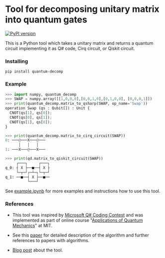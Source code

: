 # Tool for decomposing unitary matrix into quantum gates

[![PyPI version](https://badge.fury.io/py/quantum-decomp.svg)](https://badge.fury.io/py/quantum-decomp)

This is a Python tool which takes a unitary matrix and returns
a quantum circuit implementing it as Q# code, Cirq circuit, or Qiskit circuit.

### Installing

```
pip install quantum-decomp
```

### Example

```python
>>> import numpy, quantum_decomp
>>> SWAP = numpy.array([[1,0,0,0],[0,0,1,0],[0,1,0,0], [0,0,0,1]])
>>> print(quantum_decomp.matrix_to_qsharp(SWAP, op_name='Swap'))
operation Swap (qs : Qubit[]) : Unit {
  CNOT(qs[1], qs[0]);
  CNOT(qs[0], qs[1]);
  CNOT(qs[1], qs[0]);
}

>>> print(quantum_decomp.matrix_to_cirq_circuit(SWAP))
0: ───@───X───@───
      │   │   │
1: ───X───@───X───

>>> print(qd.matrix_to_qiskit_circuit(SWAP))
     ┌───┐     ┌───┐
q_0: ┤ X ├──■──┤ X ├
     └─┬─┘┌─┴─┐└─┬─┘
q_1: ──■──┤ X ├──■──
          └───┘
```

See [example.ipynb](/example.ipynb) for more examples and instructions how to 
use this tool.

### References

* This tool was inspired by [Microsoft Q# Coding Contest](https://codeforces.com/blog/entry/65579) and was implemented as part of online course "[Applications of Quantum Mechanics](https://courses.edx.org/courses/course-v1:MITx+8.06x+1T2019/course/)" at MIT. 

* See this [paper](res/Fedoriaka2019Decomposition.pdf) for detailed description 
of the algorithm and further references to papers with algorithms.
  
* [Blog post](https://codeforces.com/blog/entry/84655) about the tool. 
